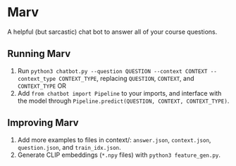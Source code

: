 # Marv
A helpful (but sarcastic) chat bot to answer all of your course questions.

## Running Marv
1. Run `python3 chatbot.py --question QUESTION --context CONTEXT --context_type CONTEXT_TYPE`, replacing `QUESTION`, `CONTEXT`, and `CONTEXT_TYPE` OR
2. Add `from chatbot import Pipeline` to your imports, and interface with the model through `Pipeline.predict(QUESTION, CONTEXT, CONTEXT_TYPE)`.

## Improving Marv
1. Add more examples to files in context/: `answer.json`, `context.json`, `question.json`, and `train_idx.json`.
2. Generate CLIP embeddings (`*.npy` files) with `python3 feature_gen.py`.